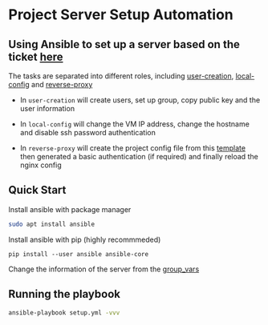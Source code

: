 # Project Server Setup Automation 

## Using Ansible to set up a server based on the ticket [here](https://dev.sun-asterisk.com/projects/server-request/issues?set_filter=1&tracker_id=4) 

The tasks are separated into different roles, including [user-creation](./roles/user-creation/tasks), [local-config](./roles/local-config/tasks) and [reverse-proxy](./roles/reverse-proxy/tasks)

* In ```user-creation``` will create users, set up group, copy public key and the user information 

* In ```local-config``` will change the VM IP address, change the hostname and disable ssh password authentication

* In ```reverse-proxy``` will create the project config file from this [template](./roles/reverse-proxy/templates/project.j2) then generated a basic authentication (if required) and finally reload the nginx config

## Quick Start

Install ansible with package manager
```bash
sudo apt install ansible
```

Install ansible with pip (highly recommmeded)
```
pip install --user ansible ansible-core
```

Change the information of the server from the [group_vars](./group_vars/all/)

## Running the playbook 

```bash
ansible-playbook setup.yml -vvv
```